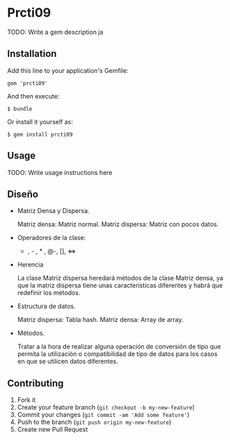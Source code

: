 # Prcti09

TODO: Write a gem description
ja


## Installation

Add this line to your application's Gemfile:

    gem 'prcti09'

And then execute:

    $ bundle

Or install it yourself as:

    $ gem install prcti09

## Usage

TODO: Write usage instructions here


## Diseño
 
- Matriz Densa y Dispersa.

	Matriz densa: Matriz normal.
	Matriz dispersa: Matriz con pocos datos.
- Operadores de la clase:

	+ , - , * , @-, [], <=> 

- Herencia

	La clase Matriz dispersa heredará métodos de la clase Matriz densa,
	ya que la matriz dispersa tiene unas caracteristicas diferentes y habrá 	que redefinir los métodos.

- Estructura de datos.

	Matriz dispersa: Tabla hash.
	Matriz densa: Array de array.

- Métodos.

	Tratar a la hora de realizar alguna operación de conversión de tipo que
	permita la utilización o compatibilidad de tipo de datos para los casos 	en que se utilicen datos diferentes.


## Contributing

1. Fork it
2. Create your feature branch (`git checkout -b my-new-feature`)
3. Commit your changes (`git commit -am 'Add some feature'`)
4. Push to the branch (`git push origin my-new-feature`)
5. Create new Pull Request
